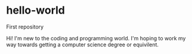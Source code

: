 # hello-world
First repository

Hi! I'm new to the coding and programming world. I'm hoping to work my way towards getting a computer science degree or equivilent.
